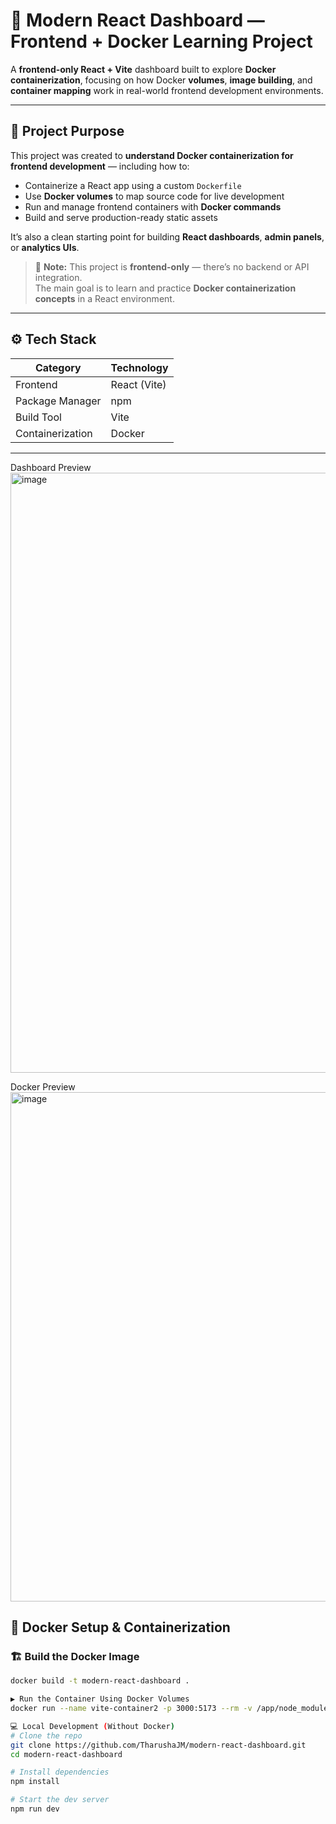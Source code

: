 # 🚀 Modern React Dashboard — Frontend + Docker Learning Project

A **frontend-only React + Vite** dashboard built to explore **Docker containerization**, focusing on how Docker **volumes**, **image building**, and **container mapping** work in real-world frontend development environments.

---

## 🧠 Project Purpose

This project was created to **understand Docker containerization for frontend development** — including how to:

- Containerize a React app using a custom `Dockerfile`
- Use **Docker volumes** to map source code for live development
- Run and manage frontend containers with **Docker commands**
- Build and serve production-ready static assets

It’s also a clean starting point for building **React dashboards**, **admin panels**, or **analytics UIs**.

> 🧩 **Note:** This project is **frontend-only** — there’s no backend or API integration.  
> The main goal is to learn and practice **Docker containerization concepts** in a React environment.

---

## ⚙️ Tech Stack

| Category        | Technology       |
|-----------------|------------------|
| Frontend        | React (Vite)     |
| Package Manager | npm              |
| Build Tool      | Vite             |
| Containerization| Docker           |

---
Dashboard Preview
<img width="1906" height="960" alt="image" src="https://github.com/user-attachments/assets/45eec2e9-cbcb-43c0-bcb1-8b42c2c6b95f" />

Docker Preview
<img width="1905" height="815" alt="image" src="https://github.com/user-attachments/assets/71da8b94-7ab3-4033-b0bd-c25238165a09" />

## 🐳 Docker Setup & Containerization

### 🏗️ Build the Docker Image

```bash
docker build -t modern-react-dashboard .

▶️ Run the Container Using Docker Volumes
docker run --name vite-container2 -p 3000:5173 --rm -v /app/node_modules -v ${PWD}:/app -e CHOKIDAR_USEPOLLING=true vite-image2

💻 Local Development (Without Docker)
# Clone the repo
git clone https://github.com/TharushaJM/modern-react-dashboard.git
cd modern-react-dashboard

# Install dependencies
npm install

# Start the dev server
npm run dev






